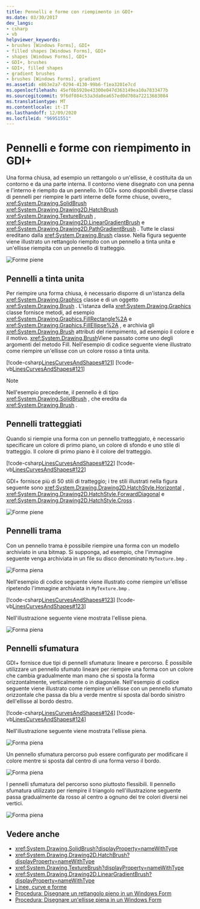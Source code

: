```yaml
---
title: Pennelli e forme con riempimento in GDI+
ms.date: 03/30/2017
dev_langs:
- csharp
- vb
helpviewer_keywords:
- brushes [Windows Forms], GDI+
- filled shapes [Windows Forms], GDI+
- shapes [Windows Forms], GDI+
- GDI+, brushes
- GDI+, filled shapes
- gradient brushes
- brushes [Windows Forms], gradient
ms.assetid: e863e2a7-0294-4130-99b6-f1ea3201e7cd
ms.openlocfilehash: 45ef0b5920e43300e047d363149ea10a7833477b
ms.sourcegitcommit: 9f6df084c53a3da0ea657ed0d708a72213683084
ms.translationtype: MT
ms.contentlocale: it-IT
ms.lasthandoff: 12/09/2020
ms.locfileid: "96951551"
---
```

# <a name="brushes-and-filled-shapes-in-gdi"></a>Pennelli e forme con riempimento in GDI+
Una forma chiusa, ad esempio un rettangolo o un'ellisse, è costituita da un contorno e da una parte interna. Il contorno viene disegnato con una penna e l'interno è riempito da un pennello. In GDI+ sono disponibili diverse classi di pennelli per riempire le parti interne delle forme chiuse, ovvero,, <xref:System.Drawing.SolidBrush> <xref:System.Drawing.Drawing2D.HatchBrush> <xref:System.Drawing.TextureBrush> , <xref:System.Drawing.Drawing2D.LinearGradientBrush> e <xref:System.Drawing.Drawing2D.PathGradientBrush> . Tutte le classi ereditano dalla <xref:System.Drawing.Brush> classe. Nella figura seguente viene illustrato un rettangolo riempito con un pennello a tinta unita e un'ellisse riempita con un pennello di tratteggio.  
  
 ![Forme piene](./media/aboutgdip02-art17.gif "Aboutgdip02_art17")  
  
## <a name="solid-brushes"></a>Pennelli a tinta unita  
 Per riempire una forma chiusa, è necessario disporre di un'istanza della <xref:System.Drawing.Graphics> classe e di un oggetto <xref:System.Drawing.Brush> . L'istanza della <xref:System.Drawing.Graphics> classe fornisce metodi, ad esempio <xref:System.Drawing.Graphics.FillRectangle%2A> e <xref:System.Drawing.Graphics.FillEllipse%2A> , e archivia gli <xref:System.Drawing.Brush> attributi del riempimento, ad esempio il colore e il motivo. <xref:System.Drawing.Brush>Viene passato come uno degli argomenti del metodo Fill. Nell'esempio di codice seguente viene illustrato come riempire un'ellisse con un colore rosso a tinta unita.  
  
 [!code-csharp[LinesCurvesAndShapes#121](~/samples/snippets/csharp/VS_Snippets_Winforms/LinesCurvesAndShapes/CS/Class1.cs#121)]
 [!code-vb[LinesCurvesAndShapes#121](~/samples/snippets/visualbasic/VS_Snippets_Winforms/LinesCurvesAndShapes/VB/Class1.vb#121)]  
  
> [!NOTE]
> Nell'esempio precedente, il pennello è di tipo <xref:System.Drawing.SolidBrush> , che eredita da <xref:System.Drawing.Brush> .  
  
## <a name="hatch-brushes"></a>Pennelli tratteggiati  
 Quando si riempie una forma con un pennello tratteggiato, è necessario specificare un colore di primo piano, un colore di sfondo e uno stile di tratteggio. Il colore di primo piano è il colore del tratteggio.  
  
 [!code-csharp[LinesCurvesAndShapes#122](~/samples/snippets/csharp/VS_Snippets_Winforms/LinesCurvesAndShapes/CS/Class1.cs#122)]
 [!code-vb[LinesCurvesAndShapes#122](~/samples/snippets/visualbasic/VS_Snippets_Winforms/LinesCurvesAndShapes/VB/Class1.vb#122)]  
  
 GDI+ fornisce più di 50 stili di tratteggio; i tre stili illustrati nella figura seguente sono <xref:System.Drawing.Drawing2D.HatchStyle.Horizontal> , <xref:System.Drawing.Drawing2D.HatchStyle.ForwardDiagonal> e <xref:System.Drawing.Drawing2D.HatchStyle.Cross> .  
  
 ![Forme piene](./media/aboutgdip02-art18.gif "Aboutgdip02_art18")  
  
## <a name="texture-brushes"></a>Pennelli trama  
 Con un pennello trama è possibile riempire una forma con un modello archiviato in una bitmap. Si supponga, ad esempio, che l'immagine seguente venga archiviata in un file su disco denominato `MyTexture.bmp` .  
  
 ![Forma piena](./media/aboutgdip02-art19.gif "Aboutgdip02_Art19")  
  
 Nell'esempio di codice seguente viene illustrato come riempire un'ellisse ripetendo l'immagine archiviata in `MyTexture.bmp` .  
  
 [!code-csharp[LinesCurvesAndShapes#123](~/samples/snippets/csharp/VS_Snippets_Winforms/LinesCurvesAndShapes/CS/Class1.cs#123)]
 [!code-vb[LinesCurvesAndShapes#123](~/samples/snippets/visualbasic/VS_Snippets_Winforms/LinesCurvesAndShapes/VB/Class1.vb#123)]  
  
 Nell'illustrazione seguente viene mostrata l'ellisse piena.  
  
 ![Forma piena](./media/aboutgdip02-art20.gif "AboutGdip02_Art20")  
  
## <a name="gradient-brushes"></a>Pennelli sfumatura  
 GDI+ fornisce due tipi di pennelli sfumatura: lineare e percorso. È possibile utilizzare un pennello sfumato lineare per riempire una forma con un colore che cambia gradualmente man mano che si sposta la forma orizzontalmente, verticalmente o in diagonale. Nell'esempio di codice seguente viene illustrato come riempire un'ellisse con un pennello sfumato orizzontale che passa da blu a verde mentre si sposta dal bordo sinistro dell'ellisse al bordo destro.  
  
 [!code-csharp[LinesCurvesAndShapes#124](~/samples/snippets/csharp/VS_Snippets_Winforms/LinesCurvesAndShapes/CS/Class1.cs#124)]
 [!code-vb[LinesCurvesAndShapes#124](~/samples/snippets/visualbasic/VS_Snippets_Winforms/LinesCurvesAndShapes/VB/Class1.vb#124)]  
  
 Nell'illustrazione seguente viene mostrata l'ellisse piena.  
  
 ![Forma piena](./media/aboutgdip02-art21.gif "AboutGdip02_Art21")  
  
 Un pennello sfumatura percorso può essere configurato per modificare il colore mentre si sposta dal centro di una forma verso il bordo.  
  
 ![Forma piena](./media/aboutgdip02-art22.gif "AboutGdip02_Art22")  
  
 I pennelli sfumatura del percorso sono piuttosto flessibili. Il pennello sfumatura utilizzato per riempire il triangolo nell'illustrazione seguente passa gradualmente da rosso al centro a ognuno dei tre colori diversi nei vertici.  
  
 ![Forma piena](./media/aboutgdip02-art23.gif "AboutGdip02_Art23")  
  
## <a name="see-also"></a>Vedere anche

- <xref:System.Drawing.SolidBrush?displayProperty=nameWithType>
- <xref:System.Drawing.Drawing2D.HatchBrush?displayProperty=nameWithType>
- <xref:System.Drawing.TextureBrush?displayProperty=nameWithType>
- <xref:System.Drawing.Drawing2D.LinearGradientBrush?displayProperty=nameWithType>
- [Linee, curve e forme](lines-curves-and-shapes.md)
- [Procedura: Disegnare un rettangolo pieno in un Windows Form](how-to-draw-a-filled-rectangle-on-a-windows-form.md)
- [Procedura: Disegnare un'ellisse piena in un Windows Form](how-to-draw-a-filled-ellipse-on-a-windows-form.md)
